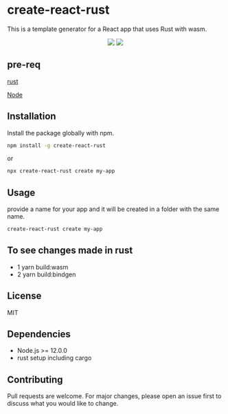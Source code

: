 # create-react-rust
This is a template generator for a React app that uses Rust with wasm.

<p align="center">
  <a href="https://www.npmjs.com/package/create-react-rust"><img src="https://img.shields.io/npm/v/create-react-rust.svg?style=flat-square"></a>
  <a href="https://www.npmjs.com/package/create-react-rust"><img src="https://img.shields.io/npm/dm/create-react-rust.svg?style=flat-square"></a>
</p>

## pre-req

[rust](https://www.rust-lang.org/tools/install)

[Node](https://nodejs.org/en/download/current)

## Installation
Install the package globally with npm.

```bash
npm install -g create-react-rust
```
or 
```bash
npx create-react-rust create my-app
```

## Usage
provide a name for your app and it will be created in a folder with the same name.

```bash
create-react-rust create my-app
```

## To see changes made in rust
- 1 yarn build:wasm
- 2 yarn build:bindgen

## License
MIT

## Dependencies
- Node.js >= 12.0.0
- rust setup including cargo

## Contributing
Pull requests are welcome. For major changes, please open an issue first to discuss what you would like to change.
